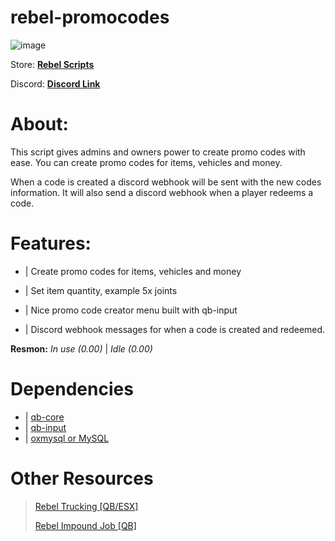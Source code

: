 # rebel-promocodes

![image](https://user-images.githubusercontent.com/25962081/153479553-cc41f876-9bd8-4f9f-8fa6-2de6bd7fb8c5.png)

Store: **[Rebel Scripts](https://store.rebelscripts.net/)**

Discord: **[Discord Link](https://discord.gg/YJ3YzNjWDy)**

# About:

This script gives admins and owners power to create promo codes with ease. You can create promo codes for items, vehicles and money.

When a code is created a discord webhook will be sent with the new codes information. It will also send a discord webhook when a player redeems a code. 

# Features:

* | Create promo codes for items, vehicles and money

* | Set item quantity, example 5x joints

* | Nice promo code creator menu built with qb-input

* | Discord webhook messages for when a code is created and redeemed.


**Resmon:**
*In use (0.00)* |
*Idle (0.00)*

# Dependencies

* | [qb-core ](https://github.com/qbcore-framework/qb-core)
* | [qb-input](https://github.com/qbcore-framework/qb-input)
* | [oxmysql or MySQL](https://github.com/overextended/oxmysql/)

# Other Resources

> [Rebel Trucking [QB/ESX]](https://forum.cfx.re/t/rebel-trucking-advanced-truck-deliveries-qb-esx/4804298)
> 
> [Rebel Impound Job [QB]](https://forum.cfx.re/t/rebel-impound-job-realistic-impound-job-qb/4808148)

